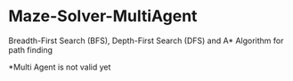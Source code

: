 # Maze-Solver-MultiAgent




Breadth-First Search (BFS), Depth-First Search (DFS) and A* Algorithm for path finding

*Multi Agent is not valid yet
